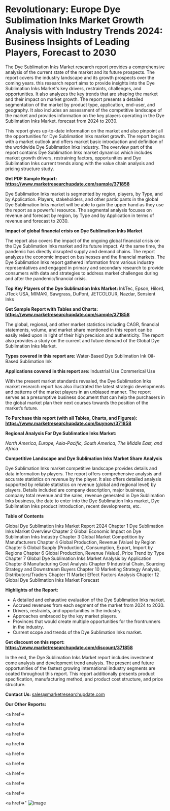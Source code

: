 # Revolutionary: Europe Dye Sublimation Inks Market Growth Analysis with Industry Trends 2024: Business Insights of Leading Players, Forecast to 2030

The Dye Sublimation Inks Market research report provides a comprehensive analysis of the current state of the market and its future prospects. The report covers the industry landscape and its growth prospects over the coming years. this research report aims to provide insights into the Dye Sublimation Inks Market's key drivers, restraints, challenges, and opportunities. It also analyzes the key trends that are shaping the market and their impact on market growth. The report presents a detailed segmentation of the market by product type, application, end-user, and geography. It also includes an assessment of the competitive landscape of the market and provides information on the key players operating in the Dye Sublimation Inks Market. forecast from 2024 to 2030.

This report gives up-to-date information on the market and also pinpoint all the opportunities for Dye Sublimation Inks market growth. The report begins with a market outlook and offers market basic introduction and definition of the worldwide Dye Sublimation Inks industry. The overview part of the report contains Dye Sublimation Inks market dynamics which includes market growth drivers, restraining factors, opportunities and Dye Sublimation Inks current trends along with the value chain analysis and pricing structure study.

<strong><b>Get PDF Sample Report: <a href=https://www.marketresearchupdate.com/sample/371858>https://www.marketresearchupdate.com/sample/371858</a></b></strong>

Dye Sublimation Inks market is segmented by region, players, by Type, and by Application. Players, stakeholders, and other participants in the global Dye Sublimation Inks market will be able to gain the upper hand as they use the report as a powerful resource. The segmental analysis focuses on revenue and forecast by region, by Type and by Application in terms of revenue and forecast to 2030.

<strong><b>Impact of global financial crisis on Dye Sublimation Inks Market</b></strong>

The report also covers the impact of the ongoing global financial crisis on the Dye Sublimation Inks market and its future impact. At the same time, the pandemic has directly disrupted supply and demand chains. The report analyzes the economic impact on businesses and the financial markets. The Dye Sublimation Inks report gathered information from various industry representatives and engaged in primary and secondary research to provide consumers with data and strategies to address market challenges during and after the pandemic/financial crisis.

<strong><b>Top Key Players of the Dye Sublimation Inks Market:
</b></strong>InkTec, Epson, Hilord, JTeck USA, MIMAKI, Sawgrass, DuPont, JETCOLOUR, Nazdar, Sensient Inks<strong><b>
</b></strong>

<strong><b>Get Sample Report with Tables and Charts: <a href=https://www.marketresearchupdate.com/sample/371858>https://www.marketresearchupdate.com/sample/371858</a></b></strong>

The global, regional, and other market statistics including CAGR, financial statements, volume, and market share mentioned in this report can be easily relied upon in light of their high precision and authenticity. The report also provides a study on the current and future demand of the Global Dye Sublimation Inks Market.

<strong><b>Types covered in this report are:
</b></strong>Water-Based Dye Sublimation Ink
Oil-Based Sublimation Ink<strong><b>
</b></strong>

<strong><b>Applications covered in this report are:
</b></strong>Industrial Use
Commerical Use<strong><b>
</b></strong>

With the present market standards revealed, the Dye Sublimation Inks market research report has also illustrated the latest strategic developments and patterns of the market players in an unbiased manner. The report serves as a presumptive business document that can help the purchasers in the global market plan their next courses towards the position of the market’s future.

<strong><b>To Purchase this report (with all Tables, Charts, and Figures): <a href=https://www.marketresearchupdate.com/buynow/371858>https://www.marketresearchupdate.com/buynow/371858</a></b></strong>

<strong><b>Regional Analysis For Dye Sublimation Inks Market:</b></strong>

<em><i>North America, Europe, Asia-Pacific, South America, The Middle East, and Africa</i></em>

<strong><b>Competitive Landscape and Dye Sublimation Inks Market Share Analysis</b></strong>

Dye Sublimation Inks market competitive landscape provides details and data information by players. The report offers comprehensive analysis and accurate statistics on revenue by the player. It also offers detailed analysis supported by reliable statistics on revenue (global and regional level) by players. Details included are company description, major business, company total revenue and the sales, revenue generated in Dye Sublimation Inks business, the date to enter into the Dye Sublimation Inks market, Dye Sublimation Inks product introduction, recent developments, etc.

<strong><b>Table of Contents</b></strong>

Global Dye Sublimation Inks Market Report 2024
Chapter 1 Dye Sublimation Inks Market Overview
Chapter 2 Global Economic Impact on Dye Sublimation Inks Industry
Chapter 3 Global Market Competition by Manufacturers
Chapter 4 Global Production, Revenue (Value) by Region
Chapter 5 Global Supply (Production), Consumption, Export, Import by Regions
Chapter 6 Global Production, Revenue (Value), Price Trend by Type
Chapter 7 Global Dye Sublimation Inks Market Analysis by Application
Chapter 8 Manufacturing Cost Analysis
Chapter 9 Industrial Chain, Sourcing Strategy and Downstream Buyers
Chapter 10 Marketing Strategy Analysis, Distributors/Traders
Chapter 11 Market Effect Factors Analysis
Chapter 12 Global Dye Sublimation Inks Market Forecast

<strong><b>Highlights of the Report:</b></strong>

- A detailed and exhaustive evaluation of the Dye Sublimation Inks market.
- Accrued revenues from each segment of the market from 2024 to 2030.
- Drivers, restraints, and opportunities in the industry.
- Approaches embraced by the key market players.
- Provinces that would create multiple opportunities for the frontrunners in the industry.
- Current scope and trends of the Dye Sublimation Inks market.

<strong><b>Get discount on this report: <a href=https://www.marketresearchupdate.com/discount/371858>https://www.marketresearchupdate.com/discount/371858</a></b></strong>

In the end, the Dye Sublimation Inks Market report includes investment come analysis and development trend analysis. The present and future opportunities of the fastest growing international industry segments are coated throughout this report. This report additionally presents product specification, manufacturing method, and product cost structure, and price structure.

<strong><b>Contact Us:
</b></strong>sales@marketresearchupdate.com

<strong>Our Other Reports:</strong>

<a href=></a>

<a href=></a>

<a href=></a>

<a href=></a>

<a href=></a>

<a href=></a>

<a href=></a>

<a href=></a>

<a href=></a>

<a href=></a>"
![image](https://github.com/Gayatrikarjule/Market-Analysis-360/assets/97346546/577179b5-e762-48ed-8361-940bf146996e)
